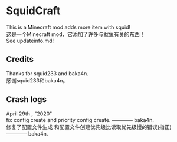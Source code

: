 # SquidCraft

This is a Minecraft mod adds more item with squid!  
这是一个Minecraft mod，它添加了许多与鱿鱼有关的东西！  
See updateinfo.md!

## Credits

Thanks for squid233 and baka4n.  
感谢squid233和baka4n。

## Crash logs

April 29th , "2020"  
fix config create and priority config create. ———— baka4n.  
修复了配置文件生成 和配置文件创建优先级比读取优先级慢的错误(指正) ———— baka4n.  
